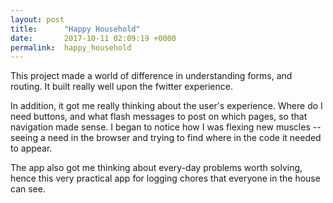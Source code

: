 ```yaml
---
layout: post
title:      "Happy Household"
date:       2017-10-11 02:09:19 +0000
permalink:  happy_household
---
```



This project made a world of difference in understanding forms, and routing. It built really well upon the fwitter experience.

In addition, it got me really thinking about the user's experience. Where do I need buttons, and what flash messages to post on which pages, so that navigation made sense. I began to notice how I was flexing new muscles -- seeing a need in the browser and trying to find where in the code it needed to appear.

The app also got me thinking about every-day problems worth solving, hence this very practical app for logging chores that everyone in the house can see.
